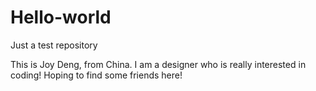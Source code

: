 # Hello-world
Just a test repository

This is Joy Deng, from China.
I am a designer who is really interested in coding!
Hoping to find some friends here!
